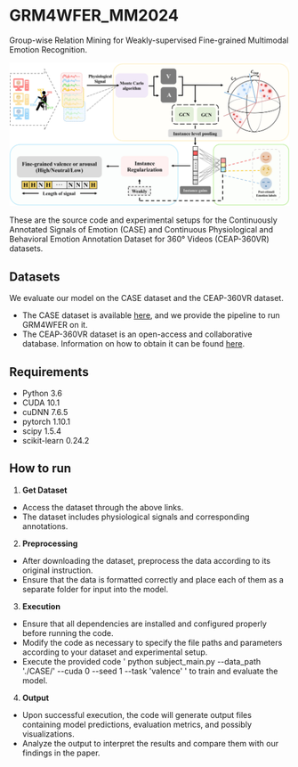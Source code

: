 # GRM4WFER_MM2024

Group-wise Relation Mining for Weakly-supervised Fine-grained Multimodal Emotion Recognition.

![model](model.jpg)

These are the source code and experimental setups for the Continuously Annotated Signals of Emotion (CASE) and Continuous Physiological and Behavioral Emotion Annotation Dataset for 360&deg; Videos (CEAP-360VR) datasets.

## Datasets
We evaluate our model on the CASE dataset and the CEAP-360VR dataset.
 - The CASE dataset is available [here](https://gitlab.com/karan-shr/case_dataset), and we provide the pipeline to run GRM4WFER on it.
 - The CEAP-360VR dataset is an open-access and collaborative database. Information on how to obtain it can be found [here](https://github.com/cwi-dis/CEAP-360VR-Dataset).

## Requirements
 - Python 3.6
 - CUDA 10.1
 - cuDNN 7.6.5
 - pytorch 1.10.1
 - scipy 1.5.4
 - scikit-learn 0.24.2
   
## How to run
1. **Get Dataset**
 - Access the dataset through the above links.
 - The dataset includes physiological signals and corresponding annotations.
2. **Preprocessing**
 - After downloading the dataset, preprocess the data according to its original instruction.
 - Ensure that the data is formatted correctly and place each of them as a separate folder for input into the model.
3. **Execution**
 - Ensure that all dependencies are installed and configured properly before running the code.
 - Modify the code as necessary to specify the file paths and parameters according to your dataset and experimental setup.
 - Execute the provided code ' python subject_main.py  --data_path './CASE/' --cuda 0 --seed 1 --task 'valence' ' to train and evaluate the model.
4. **Output**
 - Upon successful execution, the code will generate output files containing model predictions, evaluation metrics, and possibly visualizations.
 - Analyze the output to interpret the results and compare them with our findings in the paper.
